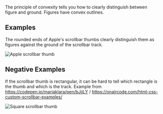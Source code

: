 The principle of convexity tells you how to clearly distinguish between figure and ground. Figures have convex outlines.

## Examples

The rounded ends of Apple's scrollbar thumbs clearly distinguish them as figures against the ground of the scrollbar track.

![Apple scrollbar thumb](https://user-images.githubusercontent.com/693920/147425576-430d4a0e-a7ed-47e5-9642-e8f69c9609a5.png)

## Negative Examples

If the scrollbar thumb is rectangular, it can be hard to tell which rectangle is the thumb and which is the track. Example from https://codepen.io/mariaklara/pen/bJjjLY / https://onaircode.com/html-css-custom-scrollbar-examples/

![Square scrollbar thumb](https://user-images.githubusercontent.com/693920/147425571-93e4f9fa-e2a6-40e6-bc06-ee9749ba2c19.png)